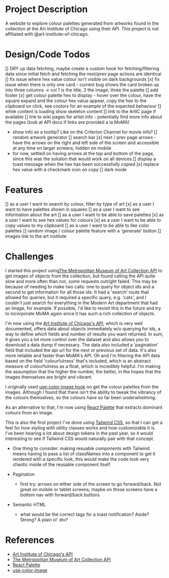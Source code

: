 # Project Description
A website to explore colour palettes generated from artworks found in the collection at the Art Institute of Chicago using their API. This project is not affiliated with @art-institute-of-chicago.

# Design/Code Todos
[] DRY up data fetching, maybe create a custom hook for fetching/filtering data since initial fetch and fetching the next/prev page actions are identical
[] fix issue where hex value colour isn't visible on dark backgrounds
[x] fix issue when there is only one card - current bug shows the card broken up into three columns -> col 1 is the title, 2 the image, three the palette
[] add footer
[x] get colour palette hex to display - hover over the colour, have the square expand and the colour hex value appear, copy the hex to the clipboard on click, see coolors for an example of the expected behaviour
[] while content is loading show skeleton content
[] link to the ArtIC page if available
[] link to wiki pages for artist info - potentially find more info about the pages (look at API docs if links are provided a la MoMA)
  - show info as a tooltip? Like on the Criterion Channel for movie info?
[] random artwork generator
[] search bar
[x] next / prev page arrows - have the arrows on the right and left side of the screen and accessible at any time on larger screens, hidden on mobile
  - for now, settled on having arrows at the top and bottom of the page, since this was the solution that would work on all devices
[] display a toast message when the hex has been successfully copied
[x] replace hex value with a checkmark icon on copy
[] dark mode

# Features
[] as a user I want to search by colour, filter by type of art
[x] as a user I want to have palettes shown in squares
[] as a user I want to see information about the art
[] as a user I want to be able to save palettes
[x] as a user I want to see hex values for colours
[x] as a user I want to be able to copy values to my clipboard
[] as a user I want to be able to like color palettes
[] random image / colour palette feature with a 'generate' button
[] images link to the art institute

# Challenges
I started this project using[The Metropolitan Museum of Art Collection API](https://github.com/metmuseum/) to get images of objects from the collection, but
found calling the API quite slow and more often than not, some requests outright failed. This may be because of needing to make two calls: one to query for
object ids and a second to get information for all those ids. It had a 'search' route that allowed for queries, but it required a specific query, e.g. 'cats', and I couldn't just search for everything in the Modern Art department that had an image, for example. If possible, I'd like to revisit this in the future and try to incorporate MoMA again since it has such a rich collection of objects.

I'm now using the [Art Institute of Chicago's API](https://api.artic.edu/docs), which is very well documented, offers data about objects
immediately w/o querying for ids, a way to define _which_ fields and number of results you want returned. In sum, it gives you a lot more control over the dataset and also allows you to download a data dump if necessary. The data also included a 'pagination' field that included the api url for the next or previous set of data. It's also more reliable and faster than MoMA's API. Oh and I'm filtering the API data based on the field 'colourfulness' that's included, which is an abstract measure of colourfulness as a float, which is incredibly helpful. I'm making the assumption that the higher the number, the better, in the hopes that the images themselves are bright and vibrant.

I originally used [use-color-image hook](https://github.com/jeffersonlicet/use-image-color) oo get the colour palettes from the images. Although I found that there isn't the ability to tweak the vibrancy of the colours themselves, so the colours have so far been underwhelming. 

As an alternative to that, I'm now using [React Palette](https://github.com/leonardokl/react-palette) that extracts dominant colours from an image.

This is also the first project I've done using [Tailwind CSS](https://tailwindcss.com), so that I can get a feel for how styling with utility classes works and how customizable it is. I've been hearing a lot about design tokens in the past year, so it would interesting to see if Tailwind CSS would naturally pair with that concept.
  - One thing to consider: making resuable components with Tailwind means having to pass a list of classNames into a component to get it rendered with a specific look, this would make the code look very chaotic inside of the reusable component itself

- Pagination
  - first try: arrows on either side of the screen to go forward/back. Not great on mobile or tablet screens, maybe on those screens have a bottom nav with forward/back buttons

- Semantic HTML
  - what would be the correct tags for a toast notification? Aside? Strong? A plain ol' div?

# References
- [Art Institute of Chicago's API](https://api.artic.edu/docs)
- [The Metropolitan Museum of Art Collection API](https://github.com/metmuseum/)
- [React Palette](https://github.com/leonardokl/react-palette)
- [use-color-image](https://github.com/jeffersonlicet/use-image-color)